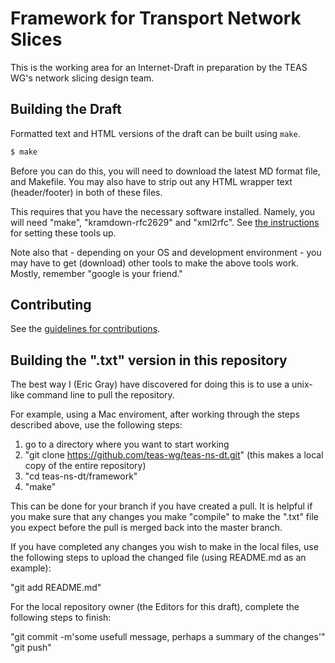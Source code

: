 # Framework for Transport Network Slices

This is the working area for an Internet-Draft in preparation by the TEAS WG's network slicing design team.

## Building the Draft

Formatted text and HTML versions of the draft can be built using `make`.

```sh
$ make
```

Before you can do this, you will need to download the latest MD format file, and Makefile.  You may also have to strip out any HTML wrapper text (header/footer) in both of these files.

This requires that you have the necessary software installed. Namely, you will need "make", "kramdown-rfc2629" and "xml2rfc". See
[the instructions](https://github.com/martinthomson/i-d-template/blob/master/doc/SETUP.md) for setting these tools up.

Note also that - depending on your OS and development environment - you may have to get (download) other tools to make the above tools work.  Mostly, remember "google is your friend."


## Contributing

See the
[guidelines for contributions](https://github.com/teas-wg/teas-ns-dt/framework/blob/master/CONTRIBUTING.md).

## Building the ".txt" version in this repository

The best way I (Eric Gray) have discovered for doing this is to use a unix-like command line to pull the repository.

For example, using a Mac enviroment, after working through the steps described above, use the following steps:

1) go to a directory where you want to start working
2) "git clone https://github.com/teas-wg/teas-ns-dt.git"
   (this makes a local copy of the entire repository)
3) "cd teas-ns-dt/framework"
4) "make"

This can be done for your branch if you have created a pull.  It is helpful if you make sure that any changes you make "compile" to make the ".txt" file you expect before the pull is merged back into the master branch.

If you have completed any changes you wish to make in the local files, use the following steps to upload the changed file (using README.md as an example):

"git add README.md"

For the local repository owner (the Editors for this draft), complete the following steps to finish:

"git commit -m'some usefull message, perhaps a summary of the changes'"
"git push"



